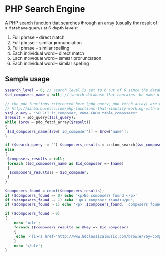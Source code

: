 # PHP Search Engine

A PHP search function that searches through an array (usually the result of a database query) at 6 depth levels:

1. Full phrase – direct match
2. Full phrase – similar pronunciation
3. Full phrase – similar spelling
4. Each individual word – direct match
5. Each individual word – similar pronunciation
6. Each individual word – similar spelling

## Sample usage

```php
$search_level = 6; // search level is set to 6 out of 6 since the database we are searching through is relatively small
$sd_composers_name = null; // search database that contains the name of composers
 
// the pdo functions referenced here (pdo_query, pdo_fetch_array) are explained and available at
// http://danbarbulescu.com/php-functions-that-simplify-working-with-a-pdo-database-connector/
$sql_query = "SELECT id_composer, name FROM table_composers";
$result = pdo_query($sql_query);
while ($row = pdo_fetch_array($result))
{
 $sd_composers_name[$row['id_composer']] = $row['name'];
}
 
if ($search_query != "") $composers_results = custom_search($sd_composers_name, $search_query, $search_level);
else
{
 $composers_results = null;
 foreach ($sd_composers_name as $id_composer => $name)
 {
  $composers_results[] = $id_composer;
 }
}
 
$composers_found = count($composers_results);
if ($composers_found == 0) echo '<p>No composers found.</p>';
if ($composers_found == 1) echo '<p>1 composer found:</p>';
if ($composers_found > 1) echo '<p>'.$composers_found.' composers found:</p>';
 
if ($composers_found > 0)
{
    echo '<ul>';
    foreach ($composers_results as $key => $id_composer)
    {
     echo '<li><a href="http://www.hdclassicalmusic.com/browse/?by=composer&id_composer='.$id_composer.'">'.$sd_composers_name[$id_composer].'</a></li>';
    }
    echo '</ul>';
}
```
